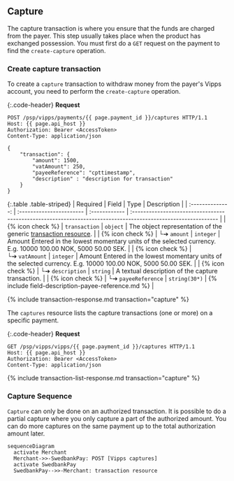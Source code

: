 ## Capture

The capture transaction is where you ensure that the funds are charged from
the payer. This step usually takes place when the product has exchanged
possession. You must first do a `GET` request on the payment to find the
`create-capture` operation.

### Create capture transaction

To create a `capture` transaction to withdraw money from the payer's Vipps
account, you need to perform the `create-capture` operation.

{:.code-header}
**Request**

```http
POST /psp/vipps/payments/{{ page.payment_id }}/captures HTTP/1.1
Host: {{ page.api_host }}
Authorization: Bearer <AccessToken>
Content-Type: application/json

{
    "transaction": {
        "amount": 1500,
        "vatAmount": 250,
        "payeeReference": "cpttimestamp",
        "description" : "description for transaction"
    }
}
```

{:.table .table-striped}
|     Required     | Field                    | Type          | Description                                                                                                   |
| :--------------: | :----------------------- | :------------ | :------------------------------------------------------------------------------------------------------------ |
| {% icon check %} | `transaction`            | `object`      | The object representation of the generic [transaction resource][transaction-resource].                        |
| {% icon check %} | └➔&nbsp;`amount`         | `integer`     | Amount Entered in the lowest momentary units of the selected currency. E.g. 10000 100.00 NOK, 5000 50.00 SEK. |
| {% icon check %} | └➔&nbsp;`vatAmount`      | `integer`     | Amount Entered in the lowest momentary units of the selected currency. E.g. 10000 100.00 NOK, 5000 50.00 SEK. |
| {% icon check %} | └➔&nbsp;`description`    | `string`      | A textual description of the capture transaction.                                                             |
| {% icon check %} | └➔&nbsp;`payeeReference` | `string(30*)` | {% include field-description-payee-reference.md %}                               |

{% include transaction-response.md transaction="capture" %}

The `captures` resource lists the capture transactions (one or more) on a
specific payment.

{:.code-header}
**Request**

```http
GET /psp/vipps/vipps/{{ page.payment_id }}/captures HTTP/1.1
Host: {{ page.api_host }}
Authorization: Bearer <AccessToken>
Content-Type: application/json
```

{% include transaction-list-response.md transaction="capture" %}

### Capture Sequence

`Capture` can only be done on an authorized transaction. It is possible to do a
partial capture where you only capture a part of the authorized amount. You can
do more captures on the same payment up to the total authorization amount later.

```mermaid
sequenceDiagram
  activate Merchant
  Merchant->>-SwedbankPay: POST [Vipps captures]
  activate SwedbankPay
  SwedbankPay-->>-Merchant: transaction resource
```

[transaction-resource]: /payment-instruments/vipps/other-features#transactions

